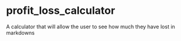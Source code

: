 # profit_loss_calculator
 A calculator that will allow the user to see how much they have lost in markdowns
